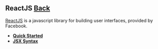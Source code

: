 ## ReactJS [Back](./../JavaScript.md)

[ReactJS](https://facebook.github.io/react/) is a javascript library for building user interfaces, provided by Facebook.

- [**Quick Started**](./quick_started/quick_started.md)
- [**JSX Syntax**](./jsx_syntax/jsx_syntax.md)